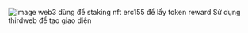 ![image](https://github.com/hungtran200002/polygon-zkevm-cryptofarmer/assets/127379780/7be45f67-4ba6-45bf-8c82-5783ca7127b4)
web3 dùng để staking nft erc155 để lấy token reward
Sử dụng thirdweb để tạo giao diện
